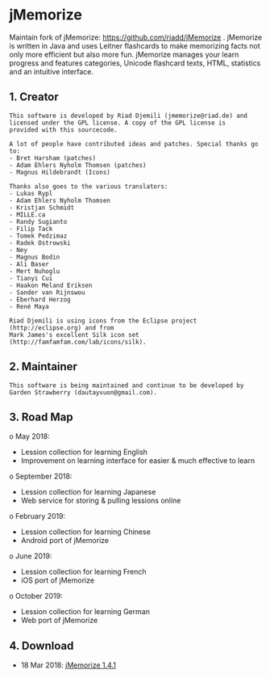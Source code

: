 # jMemorize

Maintain fork of jMemorize: https://github.com/riadd/jMemorize . jMemorize is written in Java and uses Leitner flashcards to make memorizing facts not only more efficient but also more fun. jMemorize manages your learn progress and features categories, Unicode flashcard texts, HTML, statistics and an intuitive interface. 

## 1. Creator
  
    This software is developed by Riad Djemili (jmemorize@riad.de) and
    licensed under the GPL license. A copy of the GPL license is 
    provided with this sourcecode.
    
    A lot of people have contributed ideas and patches. Special thanks go to:
    - Bret Harsham (patches)
    - Adam Ehlers Nyholm Thomsen (patches)
    - Magnus Hildebrandt (Icons)
    
    Thanks also goes to the various translators:
    - Lukas Rypl
    - Adam Ehlers Nyholm Thomsen
    - Kristjan Schmidt
    - MILLE.ca
    - Randy Sugianto
    - Filip Tack
    - Tomek Pedzimaz
    - Radek Ostrowski
    - Ney
    - Magnus Bodin
    - Ali Baser
    - Mert Nuhoglu
    - Tianyi Cui
    - Haakon Meland Eriksen
    - Sander van Rijnswou
    - Eberhard Herzog
    - René Maya
    
    Riad Djemili is using icons from the Eclipse project (http://eclipse.org) and from 
    Mark James's excellent Silk icon set (http://famfamfam.com/lab/icons/silk).
    
## 2. Maintainer

    This software is being maintained and continue to be developed by Garden Strawberry (dautayvuon@gmail.com).
    
    
## 3. Road Map

o May 2018: 
  + Lession collection for learning English
  + Improvement on learning interface for easier & much effective to learn
    
o September 2018:
  + Lession collection for learning Japanese
  + Web service for storing & pulling lessions online

o February 2019:
  + Lession collection for learning Chinese
   + Android port of jMemorize
     
o June 2019:
  + Lession collection for learning French
  + iOS port of jMemorize

o October 2019:
  + Lession collection for learning German
  + Web port of jMemorize


## 4. Download

+ 18 Mar 2018: [jMemorize 1.4.1](https://github.com/dautayvuon/jmemorize/raw/master/jmemorize-bin/jMemorize-1.4.1.jar)
